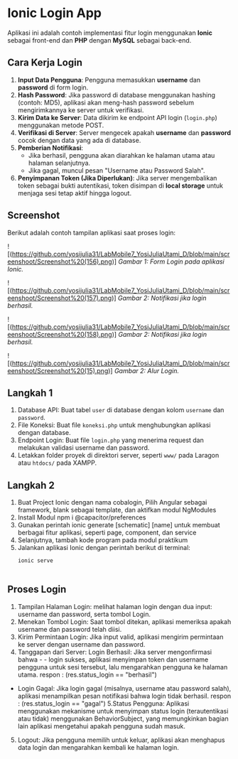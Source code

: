# Ionic Login App

Aplikasi ini adalah contoh implementasi fitur login menggunakan **Ionic** sebagai front-end dan **PHP** dengan **MySQL** sebagai back-end.

## Cara Kerja Login

1. **Input Data Pengguna**: Pengguna memasukkan **username** dan **password** di form login.
2. **Hash Password**: Jika password di database menggunakan hashing (contoh: MD5), aplikasi akan meng-hash password sebelum mengirimkannya ke server untuk verifikasi.
3. **Kirim Data ke Server**: Data dikirim ke endpoint API login (`login.php`) menggunakan metode POST.
4. **Verifikasi di Server**: Server mengecek apakah **username** dan **password** cocok dengan data yang ada di database.
5. **Pemberian Notifikasi**:
   - Jika berhasil, pengguna akan diarahkan ke halaman utama atau halaman selanjutnya.
   - Jika gagal, muncul pesan "Username atau Password Salah".
6. **Penyimpanan Token (Jika Diperlukan)**: Jika server mengembalikan token sebagai bukti autentikasi, token disimpan di **local storage** untuk menjaga sesi tetap aktif hingga logout.

## Screenshot

Berikut adalah contoh tampilan aplikasi saat proses login:

![(https://github.com/yosijulia31/LabMobile7_YosiJuliaUtami_D/blob/main/screenshoot/Screenshot%20(156).png)]
*Gambar 1: Form Login pada aplikasi Ionic.*

![(https://github.com/yosijulia31/LabMobile7_YosiJuliaUtami_D/blob/main/screenshoot/Screenshot%20(157).png)]
*Gambar 2: Notifikasi jika login berhasil.*

![(https://github.com/yosijulia31/LabMobile7_YosiJuliaUtami_D/blob/main/screenshoot/Screenshot%20(158).png)]
*Gambar 2: Notifikasi jika login berhasil.*

![(https://github.com/yosijulia31/LabMobile7_YosiJuliaUtami_D/blob/main/screenshoot/Screenshot%20(15).png)]
*Gambar 2: Alur Login.*
## Langkah 1

1. Database API: Buat tabel `user` di database dengan kolom `username` dan `password`.
2. File Koneksi: Buat file `koneksi.php` untuk menghubungkan aplikasi dengan database.
3. Endpoint Login: Buat file `login.php` yang menerima request dan melakukan validasi username dan password.
4. Letakkan folder proyek di direktori server, seperti `www/` pada Laragon atau `htdocs/` pada XAMPP.

## Langkah 2

1. Buat Project Ionic dengan nama cobalogin, Pilih Angular sebagai framework, blank sebagai template, dan aktifkan modul NgModules
2. Install Modul npm i @capacitor/preferences
3. Gunakan perintah ionic generate [schematic] [name] untuk membuat berbagai fitur aplikasi, seperti page, component, dan service
4. Selanjutnya, tambah kode program pada modul praktikum
5. Jalankan aplikasi Ionic dengan perintah berikut di terminal:
   ```bash
   ionic serve
    
   
## Proses Login
1. Tampilan Halaman Login: melihat halaman login dengan dua input: username dan password, serta tombol Login.
2. Menekan Tombol Login: Saat tombol ditekan, aplikasi memeriksa apakah username dan password telah diisi.
3. Kirim Permintaan Login: Jika input valid, aplikasi mengirim permintaan ke server dengan username dan password.
4. Tanggapan dari Server: Login Berhasil: Jika server mengonfirmasi bahwa - - login sukses, aplikasi menyimpan token dan username pengguna untuk sesi 
tersebut, lalu mengarahkan pengguna ke halaman utama.
respon : (res.status_login == "berhasil")
- Login Gagal: Jika login gagal (misalnya, username atau password salah), aplikasi menampilkan pesan notifikasi bahwa login tidak berhasil.
respon : (res.status_login == "gagal")
5.Status Pengguna: Aplikasi menggunakan mekanisme untuk menyimpan status login (terautentikasi atau tidak) menggunakan BehaviorSubject, yang memungkinkan bagian lain aplikasi mengetahui apakah pengguna sudah masuk.
5. Logout:
Jika pengguna memilih untuk keluar, aplikasi akan menghapus data login dan mengarahkan kembali ke halaman login.




